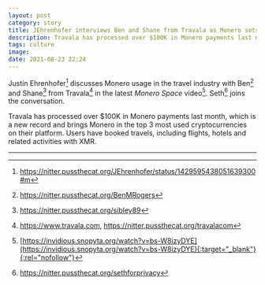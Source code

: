 ```yaml
---
layout: post
category: story
title: JEhrenhofer interviews Ben and Shane from Travala as Monero sets $100K record in usage last month
description: Travala has processed over $100K in Monero payments last month, which is a new record and brings Monero in the top 3 most used cryptocurrency on their platform.
tags: culture
image: 
date: 2021-08-23 22:24
---
```


Justin Ehrenhofer[^1] discusses Monero usage in the travel industry with Ben[^2] and Shane[^3] from Travala[^4] in the latest *Monero Space* video[^5]. Seth[^6] joins the conversation.

Travala has processed over $100K in Monero payments last month, which is a new record and brings Monero in the top 3 most used cryptocurrencies on their platform. Users have booked travels, including flights, hotels and related activities with XMR.

---

[^1]: https://nitter.pussthecat.org/JEhrenhofer/status/1429595438051639300#m
[^2]: https://nitter.pussthecat.org/BenMRogers
[^3]: https://nitter.pussthecat.org/sibley89
[^4]: https://www.travala.com, https://nitter.pussthecat.org/travalacom
[^5]: [https://invidious.snopyta.org/watch?v=bs-W8izyDYE](https://invidious.snopyta.org/watch?v=bs-W8izyDYE){:target="_blank"}{:rel="nofollow"}
[^6]: https://nitter.pussthecat.org/sethforprivacy
